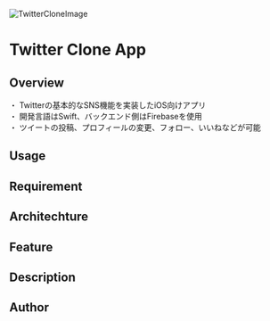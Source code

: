 
![TwitterCloneImage](https://user-images.githubusercontent.com/64912886/101130150-4a793480-3646-11eb-8a82-3373e3e84848.jpg)
# Twitter Clone App

## Overview
・ Twitterの基本的なSNS機能を実装したiOS向けアプリ  
・ 開発言語はSwift、バックエンド側はFirebaseを使用  
・ ツイートの投稿、プロフィールの変更、フォロー、いいねなどが可能
## Usage

## Requirement

## Architechture

## Feature

## Description

## Author
